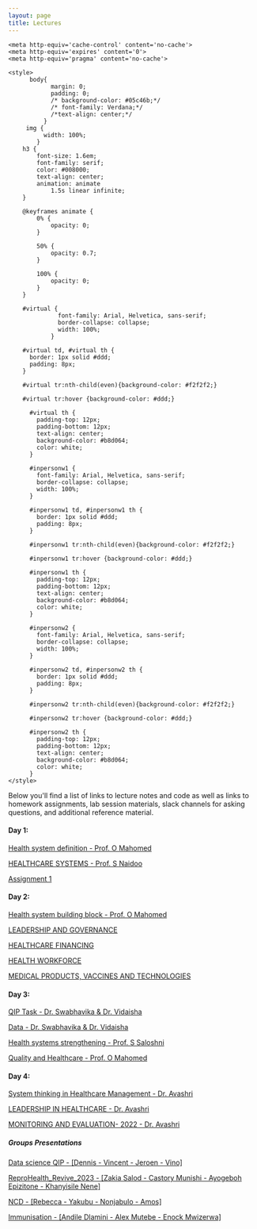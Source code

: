 ```yaml
---
layout: page
title: Lectures
---
```

<html lang="en">
    
<head>
    <meta charset="UTF-8">
     <meta name="viewport" content="width=device-width, initial-scale=1.0"> 

    <meta http-equiv='cache-control' content='no-cache'> 
    <meta http-equiv='expires' content='0'> 
    <meta http-equiv='pragma' content='no-cache'>
  
    <style>
          body{
                margin: 0;
                padding: 0;
                /* background-color: #05c46b;*/
                /* font-family: Verdana;*/
                /*text-align: center;*/
              }
         img {
              width: 100%;
            }
        h3 {
            font-size: 1.6em;
            font-family: serif;
            color: #008000;
            text-align: center;
            animation: animate 
                1.5s linear infinite;
        }
  
        @keyframes animate {
            0% {
                opacity: 0;
            }
  
            50% {
                opacity: 0.7;
            }
  
            100% {
                opacity: 0;
            }
        }
      
        #virtual {
                  font-family: Arial, Helvetica, sans-serif;
                  border-collapse: collapse;
                  width: 100%;
                }

        #virtual td, #virtual th {
          border: 1px solid #ddd;
          padding: 8px;
        }

        #virtual tr:nth-child(even){background-color: #f2f2f2;}

        #virtual tr:hover {background-color: #ddd;}

          #virtual th {
            padding-top: 12px;
            padding-bottom: 12px;
            text-align: center;
            background-color: #b8d064;
            color: white;
          }

          #inpersonw1 {
            font-family: Arial, Helvetica, sans-serif;
            border-collapse: collapse;
            width: 100%;
          }

          #inpersonw1 td, #inpersonw1 th {
            border: 1px solid #ddd;
            padding: 8px;
          }

          #inpersonw1 tr:nth-child(even){background-color: #f2f2f2;}

          #inpersonw1 tr:hover {background-color: #ddd;}

          #inpersonw1 th {
            padding-top: 12px;
            padding-bottom: 12px;
            text-align: center;
            background-color: #b8d064;
            color: white;
          }

          #inpersonw2 {
            font-family: Arial, Helvetica, sans-serif;
            border-collapse: collapse;
            width: 100%;
          }

          #inpersonw2 td, #inpersonw2 th {
            border: 1px solid #ddd;
            padding: 8px;
          }

          #inpersonw2 tr:nth-child(even){background-color: #f2f2f2;}

          #inpersonw2 tr:hover {background-color: #ddd;}

          #inpersonw2 th {
            padding-top: 12px;
            padding-bottom: 12px;
            text-align: center;
            background-color: #b8d064;
            color: white;
          }
    </style>
</head>
  
<body>

Below you'll find a list of links to lecture notes and code as well as links to homework assignments, lab session materials, slack channels for asking questions, and additional reference material.





<h4> Day 1:</h4>

<a href="https://hscourseukzn.github.io/PDFLectures/Health system definition - lecture 1.pdf" download> Health system definition - Prof. O Mahomed </a> <br>

<a href="https://hscourseukzn.github.io/PDFLectures/HEALTHCARE_SYSTEMS.pdf" download> HEALTHCARE SYSTEMS - Prof. S Naidoo </a> <br>

<a href="https://hscourseukzn.github.io/PDFLectures/Assignment1_Data_science_workshop.docx" download> Assignment 1 </a> <br>


<h4> Day 2:</h4>

<a href="https://hscourseukzn.github.io/PDFLectures/Health system building block session 1.pdf" download> Health system building block - Prof. O Mahomed </a> <br>

<a href="https://hscourseukzn.github.io/PDFLectures/presentation 3.pdf" download> LEADERSHIP AND GOVERNANCE </a> <br>

<a href="https://hscourseukzn.github.io/PDFLectures/Presentation Finance.pdf" download> HEALTHCARE FINANCING </a> <br>

<a href="https://hscourseukzn.github.io/PDFLectures/human resources for health.pdf" download> HEALTH WORKFORCE </a> <br>

<a href="https://hscourseukzn.github.io/PDFLectures/medicnes vaccines and technology.pdf" download> MEDICAL PRODUCTS, VACCINES AND TECHNOLOGIES </a> <br>

<h4> Day 3:</h4>

<a href="https://hscourseukzn.github.io/PDFLectures/QIP Task (2).docx" download> QIP Task - Dr. Swabhavika & Dr. Vidaisha </a> <br>

<a href="https://hscourseukzn.github.io/PDFLectures/Copy of Data.xls" download> Data - Dr. Swabhavika & Dr. Vidaisha</a> <br>

<a href="https://hscourseukzn.github.io/PDFLectures/Health systemn strengthening.pdf" download> Health systems strengthening - Prof. S Saloshni </a> <br>

<a href="https://hscourseukzn.github.io/PDFLectures/Quality and Healthcare .pdf" download> Quality and Healthcare - Prof. O Mahomed </a> <br>

<h4> Day 4:</h4>

<a href="https://hscourseukzn.github.io/PDFLectures/System thinking in Healthcare Management2.pdf" download> System thinking in Healthcare Management - Dr. Avashri </a> <br>

<a href="https://hscourseukzn.github.io/PDFLectures/LEADERSHIP IN HEALTHCARE.pdf" download> LEADERSHIP IN HEALTHCARE - Dr. Avashri </a> <br>

<a href="https://hscourseukzn.github.io/PDFLectures/MONITORING AND EVALUATION- 2022 (1).pdf" download> MONITORING AND EVALUATION- 2022 - Dr. Avashri </a> <br>

<h5>Groups Presentations</h5>

<a href="https://hscourseukzn.github.io/PDFLectures/Data science QIP vino.pdf" download> Data science QIP - [Dennis - Vincent - Jeroen - Vino] </a> <br>

<a href="https://hscourseukzn.github.io/PDFLectures/ReproHealth_Revive_2023.pdf" download> ReproHealth_Revive_2023 - [Zakia Salod - Castory Munishi - Ayogeboh Epizitone - Khanyisile Nene] </a> <br>

<a href="https://hscourseukzn.github.io/PDFLectures/NCD_ Slides.pdf" download> NCD - [Rebecca - Yakubu - Nonjabulo - Amos] </a> <br>

<a href="https://hscourseukzn.github.io/PDFLectures/Immunisation Group3.pdf" download> Immunisation - [Andile Dlamini - Alex Mutebe - Enock Mwizerwa] </a> <br>
 


</body>
</html>



